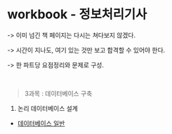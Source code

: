 # workbook - 정보처리기사

-> 이미 넘긴 책 페이지는 다시는 쳐다보지 않겠다.

-> 시간이 지나도, 여기 있는 것만 보고 합격할 수 있어야 한다.

-> 한 파트당 요점정리와 문제로 구성.

<br/>

> 3과목 : 데이터베이스 구축

1. 논리 데이터베이스 설계

- [데이터베이스 일반](https://github.com/sonchanwoo/workbook/blob/main/EngineerInformationProcessing/resource/3_1_1.md)











